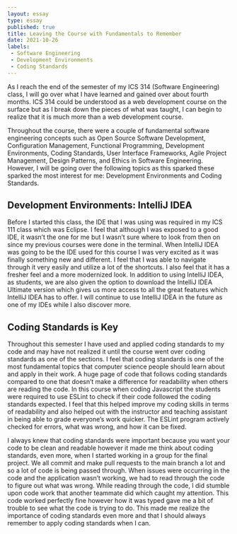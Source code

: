 ```yaml
---
layout: essay
type: essay
published: true
title: Leaving the Course with Fundamentals to Remember 
date: 2021-10-26
labels:
 - Software Engineering
 - Development Environments
 - Coding Standards
---
```


As I reach the end of the semester of my ICS 314 (Software Engineering) class, I will go over what I have learned and gained over about fourth months. ICS 314 could be understood as a web development course on the surface but as I break down the pieces of what was taught, I can begin to realize that it is much more than a web development course. 

Throughout the course, there were a couple of fundamental software engineering concepts such as Open Source Software Development, Configuration Management, Functional Programming, Development Environments, Coding Standards, User Interface Frameworks, Agile Project Management, Design Patterns, and Ethics in Software Engineering. However, I will be going over the following topics as this sparked these sparked the most interest for me: Development Environments and Coding Standards.

## Development Environments: IntelliJ IDEA
Before I started this class, the IDE that I was using was required in my ICS 111 class which was Eclipse. I feel that although I was exposed to a good IDE, it wasn’t the one for me but I wasn’t sure where to look from then on since my previous courses were done in the terminal. When IntelliJ IDEA was going to be the IDE used for this course I was very excited as it was finally something new and different. I feel that I was able to navigate through it very easily and utilize a lot of the shortcuts. I also feel that it has a fresher feel and a more modernized look. In addition to using IntelliJ IDEA, as students, we are also given the option to download the IntelliJ IDEA Ultimate version which gives us more access to all the great features which IntelliJ IDEA has to offer. I will continue to use IntelliJ IDEA in the future as one of my IDEs while I also discover more.

## Coding Standards is Key
Throughout this semester I have used and applied coding standards to my code and may have not realized it until the course went over coding standards as one of the sections. I feel that coding standards is one of the most fundamental topics that computer science people should learn about and apply in their work. A huge page of code that follows coding standards compared to one that doesn’t make a difference for readability when others are reading the code. In this course when coding Javascript the students were required to use ESLint to check if their code followed the coding standards expected. I feel that this helped improve my coding skills in terms of readability and also helped out with the instructor and teaching assistant in being able to grade everyone’s work quicker. The ESLint program actively checked for errors, what was wrong, and how it can be fixed. 

I always knew that coding standards were important because you want your code to be clean and readable however it made me think about coding standards, even more, when I started working in a group for the final project. We all commit and make pull requests to the main branch a lot and so a lot of code is being passed through. When issues were occurring in the code and the application wasn’t working, we had to read through the code to figure out what was wrong. While reading through the code, I did stumble upon code work that another teammate did which caught my attention. This code worked perfectly fine however how it was typed gave me a bit of trouble to see what the code is trying to do. This made me realize the importance of coding standards even more and that I should always remember to apply coding standards when I can. 

&nbsp;
&nbsp;
